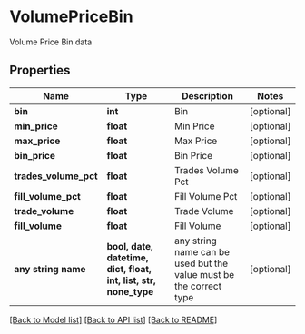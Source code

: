 # VolumePriceBin

Volume Price Bin data

## Properties
Name | Type | Description | Notes
------------ | ------------- | ------------- | -------------
**bin** | **int** | Bin | [optional] 
**min_price** | **float** | Min Price | [optional] 
**max_price** | **float** | Max Price | [optional] 
**bin_price** | **float** | Bin Price | [optional] 
**trades_volume_pct** | **float** | Trades Volume Pct | [optional] 
**fill_volume_pct** | **float** | Fill Volume Pct | [optional] 
**trade_volume** | **float** | Trade Volume | [optional] 
**fill_volume** | **float** | Fill Volume | [optional] 
**any string name** | **bool, date, datetime, dict, float, int, list, str, none_type** | any string name can be used but the value must be the correct type | [optional]

[[Back to Model list]](../README.md#documentation-for-models) [[Back to API list]](../README.md#documentation-for-api-endpoints) [[Back to README]](../README.md)


